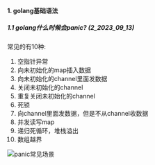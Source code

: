 #### 1. golang基础语法

##### 1.1 golang什么时候会panic? (2_2023_09_13)
常见的有10种:
1. 空指针异常
2. 向未初始化的map插入数据
3. 向未初始化的channel里面发数据
4. 关闭未初始化的channel
5. 重复关闭未初始化的channel
6. 死锁
7. 向channel里面发数据，但是不从channel收数据
8. 并发读写map
9. 递归死循环，堆栈溢出
10. 数组越界

![panic常见场景](https://github.com/Luozujian/architect/assets/27532970/70623f7c-4add-40fc-a825-ba818182ca9d)

